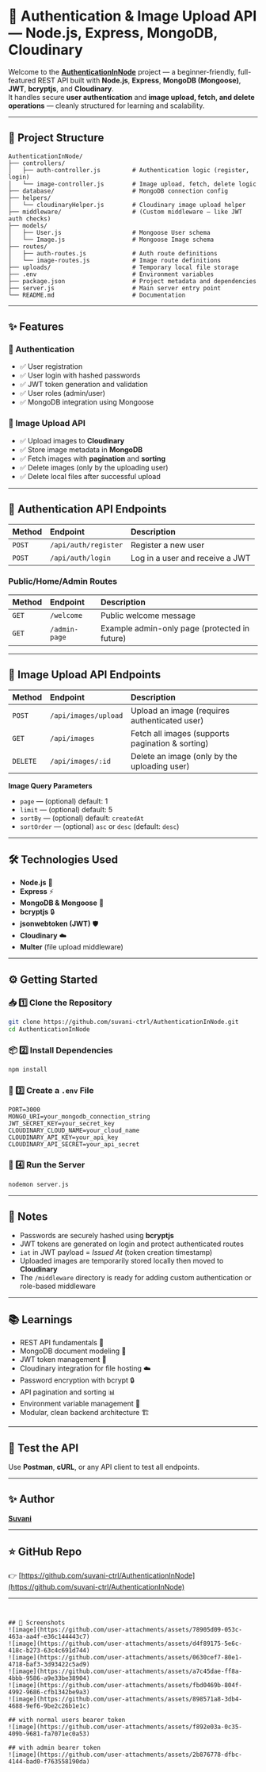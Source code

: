 

# 🚀 Authentication & Image Upload API — Node.js, Express, MongoDB, Cloudinary

Welcome to the [**AuthenticationInNode**](https://github.com/suvani-ctrl/AuthenticationInNode) project — a beginner-friendly, full-featured REST API built with **Node.js**, **Express**, **MongoDB (Mongoose)**, **JWT**, **bcryptjs**, and **Cloudinary**.  
It handles secure **user authentication** and **image upload, fetch, and delete operations** — cleanly structured for learning and scalability.

---

## 📁 Project Structure

```
AuthenticationInNode/
├── controllers/        
│   ├── auth-controller.js         # Authentication logic (register, login)
│   └── image-controller.js        # Image upload, fetch, delete logic
├── database/                      # MongoDB connection config
├── helpers/
│   └── cloudinaryHelper.js        # Cloudinary image upload helper
├── middleware/                    # (Custom middleware — like JWT auth checks)
├── models/                        
│   ├── User.js                    # Mongoose User schema
│   └── Image.js                   # Mongoose Image schema
├── routes/                        
│   ├── auth-routes.js             # Auth route definitions
│   └── image-routes.js            # Image route definitions
├── uploads/                       # Temporary local file storage
├── .env                           # Environment variables
├── package.json                   # Project metadata and dependencies
├── server.js                      # Main server entry point
└── README.md                      # Documentation
```

---

## ✨ Features

### 🔐 Authentication
- ✅ User registration
- ✅ User login with hashed passwords
- ✅ JWT token generation and validation
- ✅ User roles (admin/user)
- ✅ MongoDB integration using Mongoose

### 📸 Image Upload API
- ✅ Upload images to **Cloudinary**
- ✅ Store image metadata in **MongoDB**
- ✅ Fetch images with **pagination** and **sorting**
- ✅ Delete images (only by the uploading user)
- ✅ Delete local files after successful upload

---

## 🔐 Authentication API Endpoints

| Method | Endpoint      | Description                     |
|:--------|:----------------|:--------------------------------|
| `POST`  | `/api/auth/register` | Register a new user              |
| `POST`  | `/api/auth/login`    | Log in a user and receive a JWT  |

### Public/Home/Admin Routes

| Method | Endpoint      | Description                        |
|:--------|:----------------|:------------------------------------|
| `GET`  | `/welcome`         | Public welcome message               |
| `GET`  | `/admin-page`      | Example admin-only page (protected in future) |

---

## 📸 Image Upload API Endpoints

| Method | Endpoint               | Description                                        |
|:--------|:--------------------------|:---------------------------------------------------|
| `POST`  | `/api/images/upload`        | Upload an image (requires authenticated user)       |
| `GET`   | `/api/images`               | Fetch all images (supports pagination & sorting)    |
| `DELETE`| `/api/images/:id`           | Delete an image (only by the uploading user)        |

**Image Query Parameters**
- `page` — (optional) default: 1
- `limit` — (optional) default: 5
- `sortBy` — (optional) default: `createdAt`
- `sortOrder` — (optional) `asc` or `desc` (default: `desc`)

---

## 🛠️ Technologies Used

- **Node.js** 🌿
- **Express** ⚡
- **MongoDB & Mongoose** 🍃
- **bcryptjs** 🔒
- **jsonwebtoken (JWT)** 🛡️
- **Cloudinary** ☁️
- **Multer** (file upload middleware)

---

## ⚙️ Getting Started

### 📥 1️⃣ Clone the Repository
```bash
git clone https://github.com/suvani-ctrl/AuthenticationInNode.git
cd AuthenticationInNode
```

### 📦 2️⃣ Install Dependencies
```bash
npm install
```

### 📝 3️⃣ Create a `.env` File
```env
PORT=3000
MONGO_URI=your_mongodb_connection_string
JWT_SECRET_KEY=your_secret_key
CLOUDINARY_CLOUD_NAME=your_cloud_name
CLOUDINARY_API_KEY=your_api_key
CLOUDINARY_API_SECRET=your_api_secret
```

### 🚀 4️⃣ Run the Server
```bash
nodemon server.js
```

---

## 📌 Notes

- Passwords are securely hashed using **bcryptjs**
- JWT tokens are generated on login and protect authenticated routes
- `iat` in JWT payload = *Issued At* (token creation timestamp)
- Uploaded images are temporarily stored locally then moved to **Cloudinary**
- The `/middleware` directory is ready for adding custom authentication or role-based middleware

---

## 📚 Learnings

- REST API fundamentals 📖
- MongoDB document modeling 📄
- JWT token management 🔑
- Cloudinary integration for file hosting ☁️
- Password encryption with bcrypt 🔒
- API pagination and sorting 📊
- Environment variable management 🔐
- Modular, clean backend architecture 🏗️

---

## 🎨 Test the API

Use **Postman**, **cURL**, or any API client to test all endpoints.

---

## ✨ Author

**[Suvani](https://github.com/suvani-ctrl)**  

---

## ⭐ GitHub Repo

👉 [https://github.com/suvani-ctrl/AuthenticationInNode](https://github.com/suvani-ctrl/AuthenticationInNode)

---

```


## 📸 Screenshots
![image](https://github.com/user-attachments/assets/78905d09-053c-463a-aa4f-e36c144443c7)
![image](https://github.com/user-attachments/assets/d4f89175-5e6c-418c-b273-63c4c691d744)
![image](https://github.com/user-attachments/assets/0630cef7-80e1-4718-baf3-3d93422c5ad9)
![image](https://github.com/user-attachments/assets/a7c45dae-ff8a-4bbb-9586-a9e33be38904)
![image](https://github.com/user-attachments/assets/fbd0469b-804f-4992-9686-cfb1342be9a3)
![image](https://github.com/user-attachments/assets/898571a8-3db4-4688-9ef6-9be2c26b1e1c)

## with normal users bearer token
![image](https://github.com/user-attachments/assets/f892e03a-0c35-409b-9681-fa7071ec0a53)

## with admin bearer token
![image](https://github.com/user-attachments/assets/2b876778-dfbc-4144-bad0-f763558190da)







